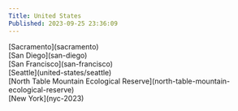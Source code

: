 ```yaml
---
Title: United States
Published: 2023-09-25 23:36:09
---
```

<div class="mw9 center ph3-ns">
   <div class="cf ph2-ns">
      <div class="fl w-100 w-25-ns pa2">
         <div markdown="1" class="pv4">[Sacramento](sacramento)</div>
      </div>
      <div class="fl w-100 w-25-ns pa2">
         <div markdown="1" class="pv4">[San Diego](san-diego)</div>
      </div>
      <div class="fl w-100 w-25-ns pa2">
         <div markdown="1" class="pv4">
            [San Francisco](san-francisco)
         </div>
      </div>
      <div class="fl w-100 w-25-ns pa2">
         <div markdown="1" class="pv4">[Seattle](united-states/seattle)</div>
      </div>
   </div>
</div>
<div class="mw9 center ph3-ns">
   <div class="cf ph2-ns">
      <div class="fl w-100 w-25-ns pa2">
         <div markdown="1" class="pv4">[North Table Mountain Ecological Reserve](north-table-mountain-ecological-reserve)</div>
      </div>
      <div class="fl w-100 w-25-ns pa2">
         <div markdown="1" class="pv4"></div>
      </div>
      <div class="fl w-100 w-25-ns pa2">
         <div markdown="1" class="pv4"></div>
      </div>
      <div class="fl w-100 w-25-ns pa2">
         <div markdown="1" class="pv4"></div>
      </div>
   </div>
</div>
<div class="mw9 center ph3-ns">
   <div class="cf ph2-ns">
      <div class="fl w-100 w-25-ns pa2">
         <div markdown="1" class="pv4">[New York](nyc-2023)</div>
      </div>
      <div class="fl w-100 w-25-ns pa2">
         <div markdown="1" class="pv4"></div>
      </div>
      <div class="fl w-100 w-25-ns pa2">
         <div markdown="1" class="pv4"></div>
      </div>
      <div class="fl w-100 w-25-ns pa2">
         <div markdown="1" class="pv4"></div>
      </div>
   </div>
</div>
